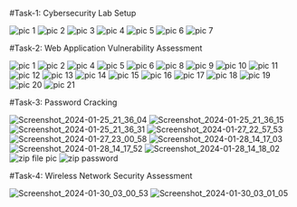 #Task-1: Cybersecurity Lab Setup

![pic 1](https://github.com/jakkampudibhavani/EduNexa/assets/102716863/8c60680b-cb4a-43cf-a626-b9c388100f26)
![pic 2](https://github.com/jakkampudibhavani/EduNexa/assets/102716863/2e57f27d-75b1-4504-b92c-bf5b8417f9f5)
![pic 3](https://github.com/jakkampudibhavani/EduNexa/assets/102716863/2007a030-2ee2-49d4-803f-96765febaf4e)
![pic 4](https://github.com/jakkampudibhavani/EduNexa/assets/102716863/2e7690b5-2a18-48b8-9b84-b2490cb0f789)
![pic 5](https://github.com/jakkampudibhavani/EduNexa/assets/102716863/379fb45c-cb14-453b-8389-5522565d0130)
![pic 6](https://github.com/jakkampudibhavani/EduNexa/assets/102716863/c107a8c6-1016-45eb-89a2-6d0f30eb7e22)
![pic 7](https://github.com/jakkampudibhavani/EduNexa/assets/102716863/a90338db-d2c0-4d16-ab32-642236e94506)



#Task-2: Web Application Vulnerability Assessment

![pic 1](https://github.com/jakkampudibhavani/EduNexa/assets/102716863/82c2de67-4cec-4688-859e-eb843bdf0d1f)
![pic 2](https://github.com/jakkampudibhavani/EduNexa/assets/102716863/60a8c4dd-0709-4cf2-918a-3a18f3e879cf)
![pic 4](https://github.com/jakkampudibhavani/EduNexa/assets/102716863/a2b2bac6-020e-4b21-806f-edc0798410fb)
![pic 5](https://github.com/jakkampudibhavani/EduNexa/assets/102716863/9298436b-6d6d-4e65-bfc0-88a5c813b365)
![pic 6](https://github.com/jakkampudibhavani/EduNexa/assets/102716863/06533369-e86f-4a99-ad4f-f34959bb1a54)
![pic 8](https://github.com/jakkampudibhavani/EduNexa/assets/102716863/4d1415ee-6fbc-443d-928a-262121b4bb2e)
![pic 9](https://github.com/jakkampudibhavani/EduNexa/assets/102716863/82b43bf3-b0c7-41e0-9f93-d0cea5fb6b3d)
![pic 10](https://github.com/jakkampudibhavani/EduNexa/assets/102716863/adf417ac-ecdb-4c85-acab-0c06310e3173)
![pic 11](https://github.com/jakkampudibhavani/EduNexa/assets/102716863/a4f9de7e-fd38-4358-a86e-9604a999f599)
![pic 12](https://github.com/jakkampudibhavani/EduNexa/assets/102716863/d97f1c3d-52a9-4a40-af05-f2208443f7cb)
![pic 13](https://github.com/jakkampudibhavani/EduNexa/assets/102716863/c2c6b1b9-64e3-462f-b58f-96442aad912c)
![pic 14](https://github.com/jakkampudibhavani/EduNexa/assets/102716863/67d5243e-fda2-443b-924b-75fc01e03014)
![pic 15](https://github.com/jakkampudibhavani/EduNexa/assets/102716863/b1e02613-79cc-419d-bb4b-b964e76d3e78)
![pic 16](https://github.com/jakkampudibhavani/EduNexa/assets/102716863/7ce42982-46db-4a92-89e9-4a3565c6e1b2)
![pic 17](https://github.com/jakkampudibhavani/EduNexa/assets/102716863/d75912a1-ebbc-478e-aac1-d46f2cc9a7b3)
![pic 18](https://github.com/jakkampudibhavani/EduNexa/assets/102716863/24d8a9f9-50d2-4f84-a42a-f9cb8f8663ec)
![pic 19](https://github.com/jakkampudibhavani/EduNexa/assets/102716863/7f2397ea-41d5-4f34-9c8b-da5ef6bd37eb)
![pic 20](https://github.com/jakkampudibhavani/EduNexa/assets/102716863/0c84298d-6e49-4e76-bd1d-1db57de9cd95)
![pic 21](https://github.com/jakkampudibhavani/EduNexa/assets/102716863/bfcb92e3-1018-46e7-a85e-eec7a21f1094)



#Task-3: Password Cracking

![Screenshot_2024-01-25_21_36_04](https://github.com/jakkampudibhavani/EduNexa/assets/102716863/cbb32ec2-92db-4b0b-a1f7-db0ec25df42c)
![Screenshot_2024-01-25_21_36_15](https://github.com/jakkampudibhavani/EduNexa/assets/102716863/76ebf408-38f8-41a4-b0e0-d815995046f3)
![Screenshot_2024-01-25_21_36_31](https://github.com/jakkampudibhavani/EduNexa/assets/102716863/a579830f-fd55-405e-a0e1-36782f6e3b15)
![Screenshot_2024-01-27_22_57_53](https://github.com/jakkampudibhavani/EduNexa/assets/102716863/e6fbbe3e-751c-41c2-a9ff-dd80791dcc79)
![Screenshot_2024-01-27_23_00_58](https://github.com/jakkampudibhavani/EduNexa/assets/102716863/61beeb4b-fe22-4d5b-bdcb-530d2cd490dc)
![Screenshot_2024-01-28_14_17_03](https://github.com/jakkampudibhavani/EduNexa/assets/102716863/0a1b9366-d50f-4f20-913e-d54fe3afdd59)
![Screenshot_2024-01-28_14_17_52](https://github.com/jakkampudibhavani/EduNexa/assets/102716863/e0956277-ef78-4207-8f31-32c1db4ff84f)
![Screenshot_2024-01-28_14_18_02](https://github.com/jakkampudibhavani/EduNexa/assets/102716863/942892c9-2eb3-4a34-bc08-16f66e0e9649)
![zip file pic](https://github.com/jakkampudibhavani/EduNexa/assets/102716863/1c31ec43-63f0-4019-bda5-46251dd80c38)
![zip password](https://github.com/jakkampudibhavani/EduNexa/assets/102716863/f066ad62-1b84-4ec4-a2d6-964479b726cf)



#Task-4: Wireless Network Security Assessment

![Screenshot_2024-01-30_03_00_53](https://github.com/jakkampudibhavani/EduNexa/assets/102716863/971fab8f-ddbd-450f-9b3c-3bcdfcc360da)
![Screenshot_2024-01-30_03_01_05](https://github.com/jakkampudibhavani/EduNexa/assets/102716863/0f46909f-f8c7-4efe-a143-90bc2832da9d)

